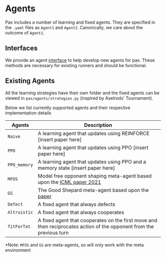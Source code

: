 # Agents

Pax includes a number of learning and fixed agents. They are specified in the `.yaml` files as `Agent1` and `Agent2`. Canonically, we care about the outcome of `Agent1`. 

## Interfaces

We provide an agent [interface](pax/agents/agent.py) to help develop new agents for pax. These methods are necessary for existing runners and should be functional.

## Existing Agents

All the learning strategies have their own folder and the fixed agents can be viewed in `pax/agents/strategies.py` (inspired by Axelrods' Tournament). 

Below we list currently supported agents and their respective implementation details

| Agents | Description |
| -------| ----------- |
| `Naive`      | A learning agent that updates using REINFORCE [insert paper here]         |
| `PPO`    | A learning agent that updates using PPO [insert paper here]   |
| `PPO_memory`    | A learning agent that updates using PPO and a memory state [insert paper here]       |
| `MFOS`    | Model free opponent shaping meta-agent based upon the [ICML paper 2021](https://arxiv.org/abs/2205.01447)     |
| `GS`    | The Good Shepard meta-agent based upon the [paper](https://arxiv.org/abs/2202.10135)|
| `Defect`    | A fixed agent that always defects        |
| `Altruistic`    | A fixed agent that always cooperates        |
| `TitForTat`    | A fixed agent that cooperates on the first move and then reciprocates action of the opponent from the previous turn    |

*Note: `MFOS` and `GS` are meta-agents, so will only work with the meta environment